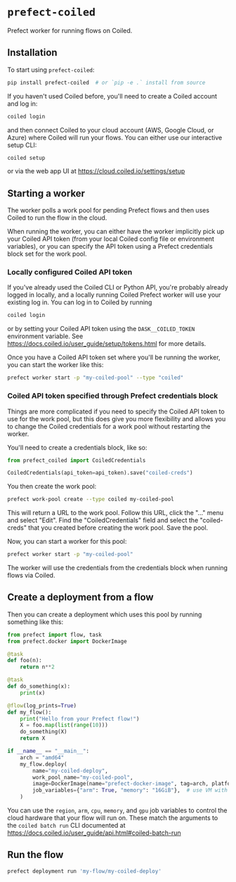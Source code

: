 # `prefect-coiled`

Prefect worker for running flows on Coiled.

## Installation

To start using `prefect-coiled`:

```bash
pip install prefect-coiled  # or `pip -e .` install from source 
```

If you haven't used Coiled before, you'll need to create a Coiled account and log in:

```bash
coiled login
```
and then connect Coiled to your cloud account (AWS, Google Cloud, or Azure) where Coiled will run your flows.
You can either use our interactive setup CLI:

```bash
coiled setup
```

or via the web app UI at https://cloud.coiled.io/settings/setup

## Starting a worker

The worker polls a work pool for pending Prefect flows and then uses Coiled to run the flow in the cloud.

When running the worker, you can either have the worker implicitly pick up your Coiled API token
(from your local Coiled config file or environment variables),
or you can specify the API token using a Prefect credentials block set for the work pool.

### Locally configured Coiled API token

If you've already used the Coiled CLI or Python API, you're probably already logged in locally,
and a locally running Coiled Prefect worker will use your existing log in.
You can log in to Coiled by running

```bash
coiled login
```

or by setting your Coiled API token using the ``DASK__COILED_TOKEN`` environment variable.
See https://docs.coiled.io/user_guide/setup/tokens.html for more details.

Once you have a Coiled API token set where you'll be running the worker, you can start the worker like this:

```bash
prefect worker start -p "my-coiled-pool" --type "coiled"
```

### Coiled API token specified through Prefect credentials block

Things are more complicated if you need to specify the Coiled API token to use for the work pool,
but this does give you more flexibility and allows you to change the Coiled credentials
for a work pool without restarting the worker.

You'll need to create a credentials block, like so:

```python
from prefect_coiled import CoiledCredentials

CoiledCredentials(api_token=api_token).save("coiled-creds")
```

You then create the work pool:

```bash
prefect work-pool create --type coiled my-coiled-pool
```

This will return a URL to the work pool. Follow this URL, click the "..." menu and select "Edit".
Find the "CoiledCredentials" field and select the "coiled-creds" that you created before creating the work pool.
Save the pool.

Now, you can start a worker for this pool:

```bash
prefect worker start -p "my-coiled-pool"
```

The worker will use the credentials from the credentials block when running flows via Coiled.

## Create a deployment from a flow

Then you can create a deployment which uses this pool by running something like this:

```python
from prefect import flow, task
from prefect.docker import DockerImage

@task
def foo(n):
    return n**2

@task
def do_something(x):
    print(x)

@flow(log_prints=True)
def my_flow():
    print("Hello from your Prefect flow!")
    X = foo.map(list(range(10)))
    do_something(X)
    return X

if __name__ == "__main__":
    arch = "amd64"
    my_flow.deploy(
        name="my-coiled-deploy",
        work_pool_name="my-coiled-pool",
        image=DockerImage(name="prefect-docker-image", tag=arch, platform=f"linux/{arch}"),
        job_variables={"arm": True, "memory": "16GiB"},  # use VM with ARM cpu and 16GiB of memory for this flow
    )
```

You can use the ``region``, ``arm``, ``cpu``, ``memory``, and ``gpu`` job variables to control the cloud hardware that your flow will run on.
These match the arguments to the ``coiled batch run`` CLI documented at https://docs.coiled.io/user_guide/api.html#coiled-batch-run

## Run the flow

```bash
prefect deployment run 'my-flow/my-coiled-deploy'
```
